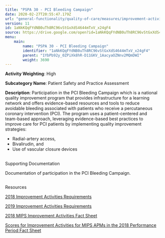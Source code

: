 ```yaml
---
title: "PSPA 30 - PCI Bleeding Campaign"
date: 2020-02-27T20:55:47.179Z
url: "general-functionality/quality-of-care/measures/improvement-activities-measures/2018-improvement-acti_8.html"
version: 11
id: 1aNkKQqFYdNB0uTh8RC96vStGxXdS4644mTxV_x24gF4
source: https://drive.google.com/open?id=1aNkKQqFYdNB0uTh8RC96vStGxXdS4644mTxV_x24gF4
menu:
    main:
        name: "PSPA 30 - PCI Bleeding Campaign"
        identifier: "1aNkKQqFYdNB0uTh8RC96vStGxXdS4644mTxV_x24gF4"
        parent: "1YbPb92y_0ZPiXk8hR-D11GKV_1AacyaOZNnv2MQmDWI"
        weight: 3690
---
```









**Activity Weighting**: High

**Subcategory Name**: Patient Safety and Practice Assessment

**Description**: Participation in the PCI Bleeding Campaign which is a national quality improvement program that provides infrastructure for a learning network and offers evidence-based resources and tools to reduce avoidable bleeding associated with patients who receive a percutaneous coronary intervention (PCI). The program uses a patient-centered and team-based approach, leveraging evidence-based best practices to improve care for PCI patients by implementing quality improvement strategies:

* Radial-artery access,
* Bivalirudin, and
* Use of vascular closure devices







## 

Supporting Documentation

Documentation of participation in the PCI Bleeding Campaign.







## 

Resources

[2018 Improvement Activities Requirements](https://qpp.cms.gov/mips/improvement-activities?py=2018)

[2019 Improvement Activities Requirements](https://qpp.cms.gov/mips/improvement-activities?py=2019)

[2018 MIPS Improvement Activities Fact Sheet](https://qpp.cms.gov/resource/2018%20MIPS%20Improvement%20Activities%20Fact%20Sheet)

[Scores for Improvement Activities for MIPS APMs in the 2018 Performance Period Fact Sheet](https://qpp.cms.gov/resource/2018%20MIPS%20APMs%20improvement%20Activities%20scores%20fact%20sheet)

